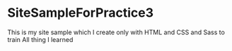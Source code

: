 # SiteSampleForPractice3
This is my site sample which I create only with HTML and CSS and Sass to train All thing I learned
